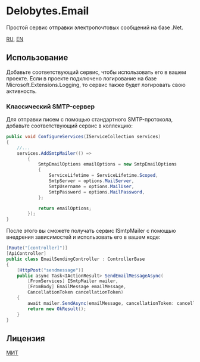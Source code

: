 ﻿# Delobytes.Email
Простой сервис отправки электропочтовых сообщений на базе .Net.

[RU](README.md), [EN](README.en.md)

## Использование
Добавьте соответствующий сервис, чтобы использовать его в вашем проекте. Если в проекте подключено логирование на базе Microsoft.Extensions.Logging, то сервис также будет логировать свою активность.


### Классический SMTP-сервер
Для отправки писем с помощью стандартного SMTP-протокола, добавьте соответствующий сервис в коллекцию:

```csharp
public void ConfigureServices(IServiceCollection services)
{
    //...
    services.AddSmtpMailer(() =>
        {
            SmtpEmailOptions emailOptions = new SmtpEmailOptions
            {
                ServiceLifetime = ServiceLifetime.Scoped,
                SmtpServer = options.MailServer,
                SmtpUsername = options.MailUser,
                SmtpPassword = options.MailPassword,
            };

            return emailOptions;
        });
}
```

После этого вы сможете получать сервис ISmtpMailer с помощью внедрения зависимостей и использовать его в вашем коде:

```csharp
[Route("[controller]")]
[ApiController]
public class EmailSendingController : ControllerBase
{
    [HttpPost("sendmessage")]
    public async Task<IActionResult> SendEmailMessageAsync(
        [FromServices] ISmtpMailer mailer,
        [FromBody] EmailMessage emailMessage,
        CancellationToken cancellationToken)
    {
        await mailer.SendAsync(emailMessage, cancellationToken: cancellationToken);
        return new OkResult();
    }
}
```


## Лицензия
[МИТ](https://github.com/a-postx/Delobytes.Email/blob/master/LICENSE)